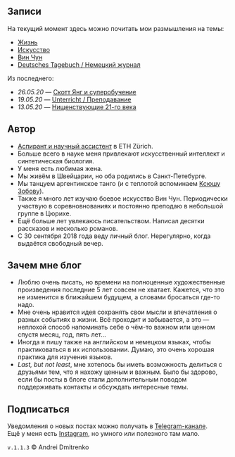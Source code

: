 ## Записи

На текущий момент здесь можно почитать мои размышления на темы:

- [Жизнь](/docs/life/README.md)
- [Искусство](/docs/arts/README.md)
- [Вин Чун](/docs/iwco/README.md)
- [Deutsches Tagebuch / Немецкий журнал](/docs/tagebuch/README.md)

Из последнего:
- _26.05.20_ &mdash; [Скотт Янг и суперобучение](docs/life/efficiency/scott_young.md)
- _19.05.20_ &mdash; [Unterricht / Преподавание](/docs/tagebuch/Unterricht.md)
- _13.05.20_ &mdash; [Нищенствующие 21-го века](/docs/life/beggars.md)

## Автор

- [Аспирант и научный ассистент](http://www.imsb.ethz.ch/research/zamboni/people/admitrenko.html) в ETH Zürich.
- Больше всего в науке меня привлекают искусственный интеллект и синтетическая биология.
- У меня есть любимая жена.
- Мы живём в Швейцарии, но оба родились в Санкт-Петебурге.
- Мы танцуем аргентинское танго (и с теплотой вспоминаем [Ксюшу Зобову](https://vk.com/kseniatango)).
- Также я много лет изучаю боевое искусство Вин Чун. Периодически участвую в соревновнованиях и постоянно преподаю в небольшой группе в Цюрихе.
- Ещё больше лет увлекаюсь писательством. Написал десятки рассказов и несколько романов.
- С 30 сентября 2018 года веду личный блог. Нерегулярно, когда выдаётся свободный вечер.

## Зачем мне блог
- Люблю очень писать, но времени на полноценные художественные произведения последние 5 лет совсем не хватает. Кажется, что это не изменится в ближайшем будущем, а словами бросаться где-то надо.
- Мне очень нравится идея сохранять свои мысли и впечатления о разных событиях в жизни. Всё проходит и забывается, а это &mdash; неплохой способ напоминать себе о чём-то важном или ценном спустя месяц, год, пять лет...
- Иногда я пишу также на английском и немецком языках, чтобы практиковаться в их использовании. Думаю, это очень хорошая практика для изучения языков.
- _Last, but not least_, мне хотелось бы иметь возможность делиться с друзьями тем, что я нахожу ценным и важным. Было бы здорово, если бы посты в блоге стали дополнительным поводом поддерживать контакты и обсуждать интересные темы.


## Подписаться

Уведомления о новых постах можно получать в [Telegram-канале](https://t.me/ad_blog).  
Ещё у меня есть [Instagram](https://www.instagram.com/dmitrav), но умного или полезного там мало.


`v.1.1.3` &copy; Andrei Dmitrenko
